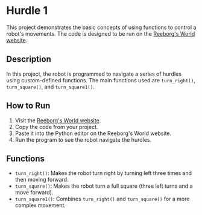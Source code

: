 # Hurdle 1

This project demonstrates the basic concepts of using functions to control a robot's movements. The code is designed to be run on the [Reeborg's World website](https://reeborg.ca/reeborg.html?lang=en&mode=python&menu=worlds%2Fmenus%2Freeborg_intro_en.json&name=Hurdle%201&url=worlds%2Ftutorial_en%2Fhurdle1.json).

## Description

In this project, the robot is programmed to navigate a series of hurdles using custom-defined functions. The main functions used are `turn_right()`, `turn_square()`, and `turn_square1()`.

## How to Run

1. Visit the [Reeborg's World website](https://reeborg.ca/reeborg.html?lang=en&mode=python&menu=worlds%2Fmenus%2Freeborg_intro_en.json&name=Hurdle%201&url=worlds%2Ftutorial_en%2Fhurdle1.json).
2. Copy the code from your project.
3. Paste it into the Python editor on the Reeborg's World website.
4. Run the program to see the robot navigate the hurdles.

## Functions

- `turn_right()`: Makes the robot turn right by turning left three times and then moving forward.
- `turn_square()`: Makes the robot turn a full square (three left turns and a move forward).
- `turn_square1()`: Combines `turn_right()` and `turn_square()` for a more complex movement.
